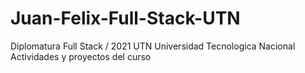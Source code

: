 # Juan-Felix-Full-Stack-UTN
Diplomatura Full Stack / 2021
UTN Universidad Tecnologica Nacional
Actividades y proyectos del curso
